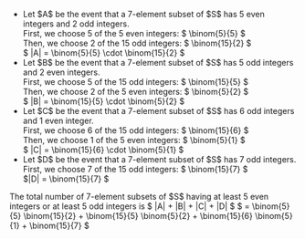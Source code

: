 <ul>
<li> Let $A$ be the event that a 7-element subset of $S$ has 5 even integers and 2 odd integers. <br/> 
First, we choose 5 of the 5 even integers: $ \binom{5}{5} $ <br/> 
Then, we choose 2 of the 15 odd integers: $ \binom{15}{2} $ <br/> 
$ |A| = \binom{5}{5} \cdot \binom{15}{2} $
	<li> Let $B$ be the event that a 7-element subset of $S$ has 5 odd integers and 2 even integers. <br/> 
First, we choose 5 of the 15 odd integers: $ \binom{15}{5} $ <br/> 
Then, we choose 2 of the 5 even integers: $ \binom{5}{2} $ <br/> 
$ |B| = \binom{15}{5} \cdot \binom{5}{2} $
	<li> Let $C$ be the event that a 7-element subset of $S$ has 6 odd integers and 1 even integer. <br/> 
First, we choose 6 of the 15 odd integers: $ \binom{15}{6} $ <br/> 
Then, we choose 1 of the 5 even integers: $ \binom{5}{1} $ <br/> 
$ |C| = \binom{15}{6} \cdot \binom{5}{1} $
	<li> Let $D$ be the event that a 7-element subset of $S$ has 7 odd integers. <br/> 
First, we choose 7 of the 15 odd integers: $ \binom{15}{7} $ <br/> 
$|D| = \binom{15}{7} $
</ul>
The total number of 7-element subsets of $S$ having at least 5 even integers or at least 5 odd integers is $ |A| + |B| + |C| + |D| $ 
$ = \binom{5}{5} \binom{15}{2} + \binom{15}{5} \binom{5}{2} + \binom{15}{6} \binom{5}{1} + \binom{15}{7} $
